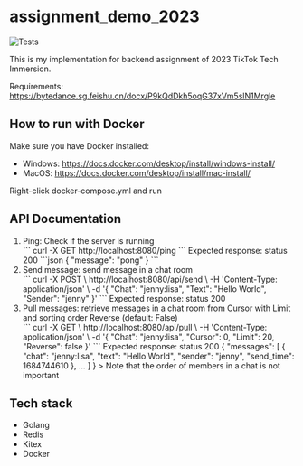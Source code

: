 # assignment_demo_2023

![Tests](https://github.com/TikTokTechImmersion/assignment_demo_2023/actions/workflows/test.yml/badge.svg)

This is my implementation for backend assignment of 2023 TikTok Tech Immersion.

Requirements: https://bytedance.sg.feishu.cn/docx/P9kQdDkh5oqG37xVm5slN1Mrgle

## How to run with Docker 
Make sure you have Docker installed:
- Windows: https://docs.docker.com/desktop/install/windows-install/
- MacOS: https://docs.docker.com/desktop/install/mac-install/

Right-click docker-compose.yml and run

## API Documentation 
<ol>
    <li> Ping: Check if the server is running </li>
    ```
        curl -X GET http://localhost:8080/ping
    ```
    Expected response: status 200 
    ```json
        {
            "message": "pong"
        }
    ```
    <li> Send message: send message in a chat room </li>
    ```
        curl -X POST \
          http://localhost:8080/api/send \
          -H 'Content-Type: application/json' \
          -d '{
            "Chat": "jenny:lisa",
            "Text": "Hello World",
            "Sender": "jenny"
        }'
    ```
    Expected response: status 200
    <li> Pull messages: retrieve messages in a chat room from Cursor with Limit and sorting order Reverse (default: False)</li>
    ```
        curl -X GET \
          http://localhost:8080/api/pull \
          -H 'Content-Type: application/json' \
          -d '{
            "Chat": "jenny:lisa",
            "Cursor": 0,
            "Limit": 20,
            "Reverse": false
        }'
    ```
    Expected response: status 200
    {
      "messages": [
        {
          "chat": "jenny:lisa",
          "text": "Hello World",
          "sender": "jenny",
          "send_time": 1684744610
        }, ...
      ]
    }
    > Note that the order of members in a chat is not important 
</ol> 

## Tech stack 
- Golang 
- Redis
- Kitex
- Docker 
